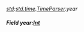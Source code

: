 _[std](../../modules/std/std-module.md):[std.time](../../modules/std/std-time.md).[TimeParser](../../modules/std/std-time-timeparser.md).year_
##### Field year:[Int](../../modules/wonkey/wonkey-types-int.md)
